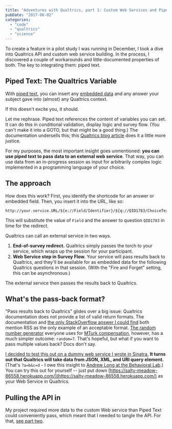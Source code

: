 ```yaml
---
title: "Adventures with Qualtrics, part 1: Custom Web Services and Piped Text"
pubDate: "2017-06-02"
categories: 
  - "code"
  - "qualtrics"
  - "science"
---
```


To create a feature in a pilot study I was running in December, I took a dive into Qualtrics API and custom web service building. In the process, I discovered a couple of workarounds and little-documented properties of both. The key to integrating them: piped text.

## Piped Text: The Qualtrics Variable

With [piped text](https://www.qualtrics.com/support/survey-platform/survey-module/editing-questions/piped-text/piped-text-overview/), you can insert any [embedded data](https://www.qualtrics.com/support/survey-platform/edit-survey/survey-flow/standard-elements/embedded-data/) and any answer your subject gave into (almost) any Qualtrics context.

If this doesn't excite you, it should.

Let me rephrase. Piped text references the content of variables you can set. It can do this in conditional validation, display logic and survey flow. (You can't make it into a GOTO, but that might be a good thing.) The documentation undersells this; this [Qualtrics blog article](https://www.qualtrics.com/blog/why-we-love-piped-text-and-you-should-too/) does it a little more justice.

For my purposes, the most important insight goes unmentioned: **you can use piped text to pass data to an external web service**. That way, you can use data from an in-progress session as input for arbitrarily complex logic implemented in a programming language of your choice.

## The approach

How does this work? First, you identify the shortcode for an answer or embedded field. Then, you insert it into the URL, like so:

```
http://your.service.URL/${e://Field/Identifier}/${q://QID1783/ChoiceTextEntryVField>
```

This will substitute the value of `Field` and the answer to question `QID1783` in time for the redirect.

Qualtrics can call an external service in two ways.

1. **End-of-survey redirect.** Qualtrics simply passes the torch to your service, which wraps up the session for your participant.
2. **Web Service step in Survey Flow.** Your service will pass results back to Qualtrics, and they'll be available for as embedded data for the following Qualtrics questions in that session. (With the "Fire and Forget" setting, this can be asynchronous.)

The external service then passes the results back to Qualtrics.

## What's the pass-back format?

"Pass results back to Qualtrics" glides over a big issue: Qualtrics documentation does not provide a list of valid return formats. The documentation and [the only StackOverflow answer I could find](http://stackoverflow.com/q/21445897/2114580) both mention RSS as the only example of an acceptable format. [The random number generator](http://reporting.qualtrics.com/projects/randomNumGen.php) everyone uses for [MTurk compensation](http://brentcurdy.net/qualtrics-tutorials/link/), however, has a much simpler outcome: `random=7`. That's hopeful, but what if you want to pass multiple values back? Docs don't say.

[I decided to test this out on a dummy web service I wrote in Sinatra.](https://github.com/shippy/qualtrics-web-service) **It turns out that Qualtrics will take data from JSON, XML, and URI query element.** (That's `?a=b&c=d` - I owe this insight to [Andrew Long at the Behavioral Lab](https://thebehaviorallab.wordpress.com/2013/10/28/how-to-randomize-or-shuffle-an-array-in-qualtrics/).) You can try this out for yourself -- just put down [https://salty-meadow-86558.herokuapp.com/](https://salty-meadow-86558.herokuapp.com/) as your Web Service in Qualtrics.

## Pulling the API in

My project required more data to the custom Web service than Piped Text could conveniently pass, which meant that I needed to tangle the API. For that, [see part two](http://simon.podhajsky.net/blog/2017/qualtrics-2-exporting-latest-response-via-api/).
